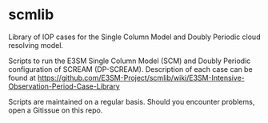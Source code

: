 # scmlib
Library of IOP cases for the Single Column Model and Doubly Periodic cloud resolving model.

Scripts to run the E3SM Single Column Model (SCM) and Doubly Periodic configuration of SCREAM (DP-SCREAM).
Description of each case can be found at https://github.com/E3SM-Project/scmlib/wiki/E3SM-Intensive-Observation-Period-Case-Library

Scripts are maintained on a regular basis. Should you encounter problems, open a Gitissue on this repo.
